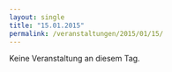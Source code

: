 ```yaml
---
layout: single
title: "15.01.2015"
permalink: /veranstaltungen/2015/01/15/
---
```


Keine Veranstaltung an diesem Tag.
